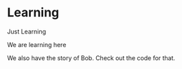 # Learning
Just Learning

We are learning here

We also have the story of Bob. Check out the code for that.

